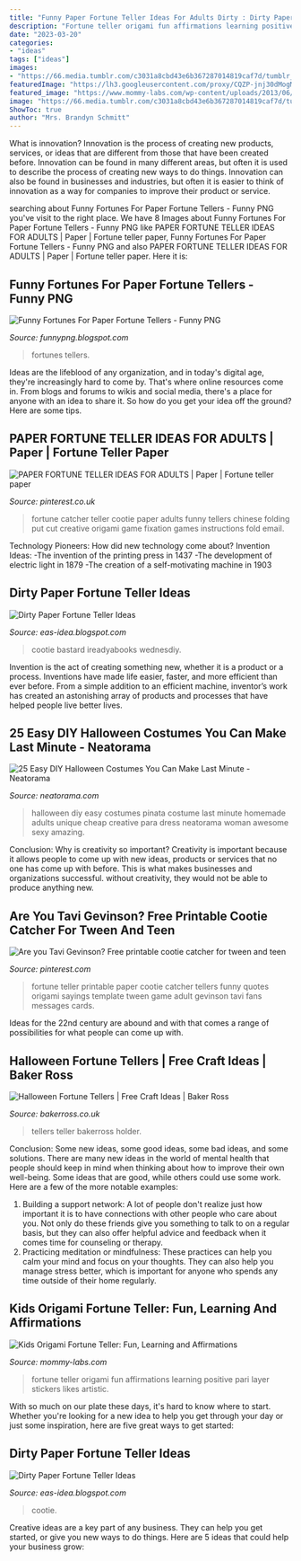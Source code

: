 ```yaml
---
title: "Funny Paper Fortune Teller Ideas For Adults Dirty : Dirty Paper Fortune Teller Ideas"
description: "Fortune teller origami fun affirmations learning positive pari layer stickers likes artistic"
date: "2023-03-20"
categories:
- "ideas"
tags: ["ideas"]
images:
- "https://66.media.tumblr.com/c3031a8cbd43e6b367287014819caf7d/tumblr_n43p7xgzlz1r5974yo1_400.png"
featuredImage: "https://lh3.googleusercontent.com/proxy/CQZP-jnj30dMogM3az0hikHNXhDFuuNhgRBeC2dNdcn5BQXybRzleU09GGxzi2MYoYuW2iOi6kLp-Dm4WI4-LcB3thxrcrMxJCTAGMPyRRGZas66sXxXEcAw2o2gqthJ=w1200-h630-p-k-no-nu"
featured_image: "https://www.mommy-labs.com/wp-content/uploads/2013/06/artistic-fortune-teller-origami.jpg"
image: "https://66.media.tumblr.com/c3031a8cbd43e6b367287014819caf7d/tumblr_n43p7xgzlz1r5974yo1_400.png"
ShowToc: true
author: "Mrs. Brandyn Schmitt"
---
```



What is innovation?
Innovation is the process of creating new products, services, or ideas that are different from those that have been created before. Innovation can be found in many different areas, but often it is used to describe the process of creating new ways to do things. Innovation can also be found in businesses and industries, but often it is easier to think of innovation as a way for companies to improve their product or service.

	

		
searching about Funny Fortunes For Paper Fortune Tellers - Funny PNG you've visit to the right place. We have 8 Images about Funny Fortunes For Paper Fortune Tellers - Funny PNG like PAPER FORTUNE TELLER IDEAS FOR ADULTS | Paper | Fortune teller paper, Funny Fortunes For Paper Fortune Tellers - Funny PNG and also PAPER FORTUNE TELLER IDEAS FOR ADULTS | Paper | Fortune teller paper. Here it is:
		
    
## Funny Fortunes For Paper Fortune Tellers - Funny PNG

<img loading=lazy src="https://lh3.googleusercontent.com/proxy/CQZP-jnj30dMogM3az0hikHNXhDFuuNhgRBeC2dNdcn5BQXybRzleU09GGxzi2MYoYuW2iOi6kLp-Dm4WI4-LcB3thxrcrMxJCTAGMPyRRGZas66sXxXEcAw2o2gqthJ=w1200-h630-p-k-no-nu" onerror="this.onerror=null;this.src='https://tse1.mm.bing.net/th?id=OIP.ZlAXj7-HDlNwdHW_2wYFCwHaGC&amp;pid=15.1';" alt="Funny Fortunes For Paper Fortune Tellers - Funny PNG">

_Source: funnypng.blogspot.com_

>fortunes tellers. 

	

Ideas are the lifeblood of any organization, and in today's digital age, they're increasingly hard to come by. That's where online resources come in. From blogs and forums to wikis and social media, there's a place for anyone with an idea to share it. So how do you get your idea off the ground? Here are some tips.

    
## PAPER FORTUNE TELLER IDEAS FOR ADULTS | Paper | Fortune Teller Paper

<img loading=lazy src="https://i.pinimg.com/736x/5d/35/fa/5d35fa5fb24b4e9f92be2e733ea767ae.jpg" onerror="this.onerror=null;this.src='https://tse4.mm.bing.net/th?id=OIP.1k7GzRs3SZu8gziDoLe71wHaHg&amp;pid=15.1';" alt="PAPER FORTUNE TELLER IDEAS FOR ADULTS | Paper | Fortune teller paper">

_Source: pinterest.co.uk_

>fortune catcher teller cootie paper adults funny tellers chinese folding put cut creative origami game fixation games instructions fold email. 

	

Technology Pioneers: How did new technology come about?
Invention Ideas: 
-The invention of the printing press in 1437 
-The development of electric light in 1879 
-The creation of a self-motivating machine in 1903

    
## Dirty Paper Fortune Teller Ideas

<img loading=lazy src="https://66.media.tumblr.com/8a38b6f8b9418ba404f8aea6ffa49046/ce9c87db3f81f183-32/s540x810/2ca7c85972dd6b0dcd09c75cf57c14667f79a8a0.jpg" onerror="this.onerror=null;this.src='https://tse1.mm.bing.net/th?id=OIP.B3h_tfkT2nrAPtL6WJOl1AHaKs&amp;pid=15.1';" alt="Dirty Paper Fortune Teller Ideas">

_Source: eas-idea.blogspot.com_

>cootie bastard ireadyabooks wednesdiy. 

	

Invention is the act of creating something new, whether it is a product or a process. Inventions have made life easier, faster, and more efficient than ever before. From a simple addition to an efficient machine, inventor’s work has created an astonishing array of products and processes that have helped people live better lives.

    
## 25 Easy DIY Halloween Costumes You Can Make Last Minute - Neatorama

<img loading=lazy src="http://uploads.neatorama.com/images/posts/887/76/76887/1414046123-4.jpg" onerror="this.onerror=null;this.src='https://tse4.mm.bing.net/th?id=OIP.cwaWbkSDpRpn5soc2hG9fQHaLc&amp;pid=15.1';" alt="25 Easy DIY Halloween Costumes You Can Make Last Minute - Neatorama">

_Source: neatorama.com_

>halloween diy easy costumes pinata costume last minute homemade adults unique cheap creative para dress neatorama woman awesome sexy amazing. 

	

Conclusion: Why is creativity so important?
Creativity is important because it allows people to come up with new ideas, products or services that no one has come up with before. This is what makes businesses and organizations successful. without creativity, they would not be able to produce anything new.

    
## Are You Tavi Gevinson? Free Printable Cootie Catcher For Tween And Teen

<img loading=lazy src="http://media-cache-ak0.pinimg.com/736x/78/db/64/78db64f4447cf3ea20559e9afb8fe6d2.jpg" onerror="this.onerror=null;this.src='https://tse4.mm.bing.net/th?id=OIP.T449tCGhkPtRTo7fFV23swHaJ_&amp;pid=15.1';" alt="Are you Tavi Gevinson? Free printable cootie catcher for tween and teen">

_Source: pinterest.com_

>fortune teller printable paper cootie catcher tellers funny quotes origami sayings template tween game adult gevinson tavi fans messages cards. 

	

Ideas for the 22nd century are abound and with that comes a range of possibilities for what people can come up with.

    
## Halloween Fortune Tellers | Free Craft Ideas | Baker Ross

<img loading=lazy src="https://www.bakerross.co.uk/craft-ideas/wp-content/uploads/2020/08/K631-Halloween-Fortune-Tellers-main.jpg" onerror="this.onerror=null;this.src='https://tse2.mm.bing.net/th?id=OIP.qALBkTAatWIsHECSfZfL1gHaHa&amp;pid=15.1';" alt="Halloween Fortune Tellers | Free Craft Ideas | Baker Ross">

_Source: bakerross.co.uk_

>tellers teller bakerross holder. 

	

Conclusion: Some new ideas, some good ideas, some bad ideas, and some solutions.
There are many new ideas in the world of mental health that people should keep in mind when thinking about how to improve their own well-being. Some ideas that are good, while others could use some work. Here are a few of the more notable examples: 
1) Building a support network: A lot of people don't realize just how important it is to have connections with other people who care about you. Not only do these friends give you something to talk to on a regular basis, but they can also offer helpful advice and feedback when it comes time for counseling or therapy. 
2) Practicing meditation or mindfulness: These practices can help you calm your mind and focus on your thoughts. They can also help you manage stress better, which is important for anyone who spends any time outside of their home regularly.

    
## Kids Origami Fortune Teller: Fun, Learning And Affirmations

<img loading=lazy src="https://www.mommy-labs.com/wp-content/uploads/2013/06/artistic-fortune-teller-origami.jpg" onerror="this.onerror=null;this.src='https://tse3.mm.bing.net/th?id=OIP.zvn-UkG8IdDQADc1pq2p1QHaF_&amp;pid=15.1';" alt="Kids Origami Fortune Teller: Fun, Learning and Affirmations">

_Source: mommy-labs.com_

>fortune teller origami fun affirmations learning positive pari layer stickers likes artistic. 

	

With so much on our plate these days, it's hard to know where to start. Whether you're looking for a new idea to help you get through your day or just some inspiration, here are five great ways to get started: 

    
## Dirty Paper Fortune Teller Ideas

<img loading=lazy src="https://66.media.tumblr.com/c3031a8cbd43e6b367287014819caf7d/tumblr_n43p7xgzlz1r5974yo1_400.png" onerror="this.onerror=null;this.src='https://tse2.mm.bing.net/th?id=OIP.AOOlxeOL-42o6UFOlC468wAAAA&amp;pid=15.1';" alt="Dirty Paper Fortune Teller Ideas">

_Source: eas-idea.blogspot.com_

>cootie. 

	

Creative ideas are a key part of any business. They can help you get started, or give you new ways to do things. Here are 5 ideas that could help your business grow:

